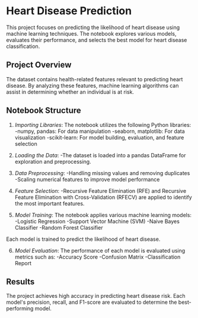 # Heart Disease Prediction

This project focuses on predicting the likelihood of heart disease using machine learning techniques. The notebook explores various models, evaluates their performance, and selects the best model for heart disease classification.

## Project Overview

The dataset contains health-related features relevant to predicting heart disease. By analyzing these features, machine learning algorithms can assist in determining whether an individual is at risk.

## Notebook Structure

1. *Importing Libraries*:
The notebook utilizes the following Python libraries:
 -numpy, pandas: For data manipulation
 -seaborn, matplotlib: For data visualization
 -scikit-learn: For model building, evaluation, and feature selection

2. *Loading the Data*:
-The dataset is loaded into a pandas DataFrame for exploration and preprocessing.

3. *Data Preprocessing*:
-Handling missing values and removing duplicates
-Scaling numerical features to improve model performance

4. *Feature Selection*:
-Recursive Feature Elimination (RFE) and Recursive Feature Elimination with Cross-Validation (RFECV) are applied to identify the most important features.

5. *Model Training*:
The notebook applies various machine learning models:
-Logistic Regression
-Support Vector Machine (SVM)
-Naive Bayes Classifier
-Random Forest Classifier

Each model is trained to predict the likelihood of heart disease.

6. *Model Evaluation*:
   The performance of each model is evaluated using metrics such as:
-Accuracy Score
-Confusion Matrix
-Classification Report

## Results
The project achieves high accuracy in predicting heart disease risk. Each model's precision, recall, and F1-score are evaluated to determine the best-performing model.
